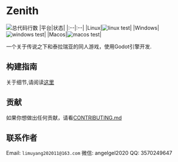 # Zenith

![总代码行数](https://tokei.rs/github/skyuoi/zenith)
|平台|状态|
|:--|:--|
|Linux|![linux test](https://img.shields.io/github/actions/workflow/status/skyuoi/zenith/rust_linux.yml)|
|Windows|![windows test](https://img.shields.io/github/actions/workflow/status/skyuoi/zenith/rust_windows.yml)|
|Macos|![macos test](https://img.shields.io/github/actions/workflow/status/skyuoi/zenith/rust_macos.yml)|

一个关于传说之下和泰拉瑞亚的同人游戏，使用Godot引擎开发.

## 构建指南

关于细节,请阅读[这里](./docs/build-guide-zh.md)

## 贡献

如果你想做出任何贡献，请看[CONTRIBUTING.md](./CONTRIBUTING-zh.md)

## 联系作者

Email: `limuyang202011@163.com`
微信: angelgel2020
QQ: 3570249647
